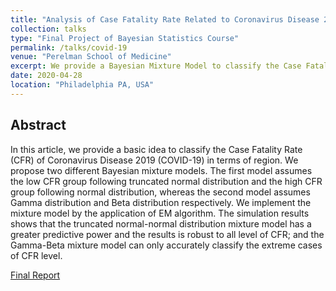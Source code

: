 ```yaml
---
title: "Analysis of Case Fatality Rate Related to Coronavirus Disease 2019"
collection: talks
type: "Final Project of Bayesian Statistics Course"
permalink: /talks/covid-19
venue: "Perelman School of Medicine"
excerpt: We provide a Bayesian Mixture Model to classify the Case Fatality Rate (CFR) of Coronavirus Disease 2019 (COVID-19) in terms of region.
date: 2020-04-28
location: "Philadelphia PA, USA"
---
```


## Abstract
In this article, we provide a basic idea to classify the Case Fatality Rate (CFR) of Coronavirus Disease 2019 (COVID-19) in terms of region. We propose two different Bayesian mixture models. The first model assumes the low CFR group following truncated normal distribution and the high CFR group following normal distribution, whereas the second model assumes Gamma distribution and Beta distribution respectively. We implement the mixture model by the application of EM algorithm. The simulation results shows that the truncated normal-normal distribution mixture model has a greater predictive power and the results is robust to all level of CFR; and the Gamma-Beta mixture model can only accurately classify the extreme cases of CFR level.

[Final Report](/publications/dentalImage)
